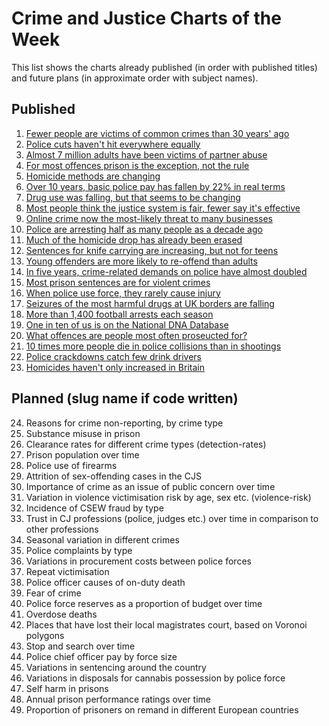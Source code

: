 # Crime and Justice Charts of the Week

This list shows the charts already published (in order with published titles) 
and future plans (in approximate order with subject names).


## Published

1. [Fewer people are victims of common crimes than 30 years' ago](http://lesscrime.info/post/crime-trends/)
2. [Police cuts haven't hit everywhere equally](http://lesscrime.info/post/police-numbers/)
3. [Almost 7 million adults have been victims of partner abuse](http://lesscrime.info/post/partner-abuse/)
4. [For most offences prison is the exception, not the rule](http://lesscrime.info/post/prison-likelihood/)
5. [Homicide methods are changing](http://lesscrime.info/post/homicide-methods/)
6. [Over 10 years, basic police pay has fallen by 22% in real terms](http://lesscrime.info/post/police-pay/)
7. [Drug use was falling, but that seems to be changing](http://lesscrime.info/post/drug-use/)
8. [Most people think the justice system is fair, fewer say it's effective](http://lesscrime.info/post/fairness-perception/)
9. [Online crime now the most-likely threat to many businesses](http://lesscrime.info/post/business-crime/)
10. [Police are arresting half as many people as a decade ago](http://lesscrime.info/post/police-arrests/)
11. [Much of the homicide drop has already been erased](http://lesscrime.info/post/homicide-trends/)
12. [Sentences for knife carrying are increasing, but not for teens](http://lesscrime.info/post/knife-sentencing/)
13. [Young offenders are more likely to re-offend than adults](http://lesscrime.info/post/reoffending-rates/)
14. [In five years, crime-related demands on police have almost doubled](http://lesscrime.info/post/crime-pressure/)
15. [Most prison sentences are for violent crimes](http://lesscrime.info/post/prisoner-types/)
16. [When police use force, they rarely cause injury](http://lesscrime.info/post/use-of-force/)
17. [Seizures of the most harmful drugs at UK borders are falling](http://lesscrime.info/post/drug-seizures/)
18. [More than 1,400 football arrests each season](http://lesscrime.info/post/football-arrests/)
19. [One in ten of us is on the National DNA Database](http://lesscrime.info/post/dna-database/)
20. [What offences are people most often proseucted for?](http://lesscrime.info/post/common-prosecutions/)
21. [10 times more people die in police collisions than in shootings](http://lesscrime.info/post/custody-deaths/)
22. [Police crackdowns catch few drink drivers](http://lesscrime.info/post/breath-tests/)
23. [Homicides haven't only increased in Britain](http://lesscrime.info/post/homicide-europe/)

## Planned (slug name if code written)

24. Reasons for crime non-reporting, by crime type
25. Substance misuse in prison
26. Clearance rates for different crime types (detection-rates)
27. Prison population over time
28. Police use of firearms
29. Attrition of sex-offending cases in the CJS
30. Importance of crime as an issue of public concern over time
31. Variation in violence victimisation risk by age, sex etc. (violence-risk)
32. Incidence of CSEW fraud by type
33. Trust in CJ professions (police, judges etc.) over time in comparison to other professions
34. Seasonal variation in different crimes
35. Police complaints by type
36. Variations in procurement costs between police forces
37. Repeat victimisation
38. Police officer causes of on-duty death
39. Fear of crime
40. Police force reserves as a proportion of budget over time
41. Overdose deaths
42. Places that have lost their local magistrates court, based on Voronoi polygons
43. Stop and search over time
44. Police chief officer pay by force size
45. Variations in sentencing around the country
46. Variations in disposals for cannabis possession by police force
47. Self harm in prisons
48. Annual prison performance ratings over time
49. Proportion of prisoners on remand in different European countries
